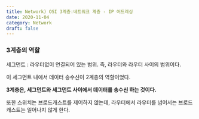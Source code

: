 ```yaml
---
title: Network) OSI 3계층:네트워크 계층 - IP 어드레싱
date: 2020-11-04
category: Network
draft: false
---
```


### 3계층의 역할

세그먼트 : 라우터없이 연결되어 있는 범위. 즉, 라우터와 라우터 사이의 범위이다.

이 세그먼트 내에서 데이터 송수신이 2계층의 역할이었다. 

**3계층은, 세그먼트와 세그먼트 사이에서 데이터를 송수신 하는 것이다.**

또한 스위치는 브로드캐스트를 제어하지 않는데, 라우터에서 라우터를 넘어서는 브로드캐스트는 일어나지 않게 한다.